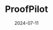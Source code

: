 ---  
layout: startup_page  
title: "ProofPilot"  
id: "proofpilot.com"  
permalink: "/proofpilotproofpilot.com07112024/"  
website: "https://www.proofpilot.com"  
funding_round: "Series C"  
funding_amount: ""  
investors: "Sopris Capital, Mitsui & Co. (U.S.A.), Inc."  
about: "ProofPilot enhances clinical trials with its Clinical Experience Platform (CXP). The StudyCoPilot platform centralizes and simplifies communication for sponsors, patients, and sites across the clinical trial experience, improving DE&I initiatives, streamlining recruitment and retention, and easing site burden."  
markets: "Healthtech, Software Development, Brand Marketing, Clinical Trials, Fitness, Health Care, Market Research"  
hq: "New York, New York, United States"  
founded_year: "2014"  
linkedin: "https://www.linkedin.com/company/proofpilot"  
twitter: "https://twitter.com/proofpilot"  
instagram: ""  
facebook: ""  
crunchbase: "https://www.crunchbase.com/organization/proofpilot"  
pitchbook: "https://pitchbook.com/profiles/company/65098-81"  

date_display: "11-Jul-2024"  
date: "2024-07-11"

# SEO Optimization  
meta_title: "ProofPilot - Series C"  
meta_description: "ProofPilot, ProofPilot enhances clinical trials with its Clinical Experience Platform (CXP). The StudyCoPilot platform centralizes and simplifies communication fo..."  
meta_keywords: "ProofPilot, Healthtech, Software Development, Brand Marketing, Clinical Trials, Fitness, Health Care, Market Research, Series C funding"  
canonical_url: "https://startup.projectstartups.com/proofpilotproofpilot.com07112024/"  
---
